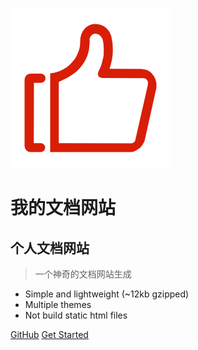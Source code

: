 ![logo](img/admire.png)
# 我的文档网站
## 个人文档网站
> 一个神奇的文档网站生成

* Simple and lightweight (~12kb gzipped)
* Multiple themes
* Not build static html files

[GitHub](https://github.com/mrzhangfelix/)
[Get Started](/README)

